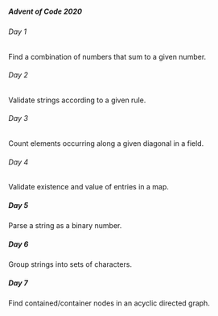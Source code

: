 ##### Advent of Code 2020

###### Day 1

Find a combination of numbers that sum to a given number.

###### Day 2

Validate strings according to a given rule.

###### Day 3

Count elements occurring along a given diagonal in a field. 

###### Day 4

Validate existence and value of entries in a map.

##### Day 5

Parse a string as a binary number.

##### Day 6

Group strings into sets of characters.

##### Day 7

Find contained/container nodes in an acyclic directed graph.

